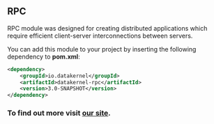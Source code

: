 ## RPC

RPC module was designed for creating distributed applications which require efficient client-server interconnections between 
servers.

You can add this module to your project by inserting the following dependency to **pom.xml**:
```xml
<dependency>
    <groupId>io.datakernel</groupId>
    <artifactId>datakernel-rpc</artifactId>
    <version>3.0-SNAPSHOT</version>
</dependency>
```

### To find out more visit [our site](https://datakernel.io/docs/cloud/rpc.html).

